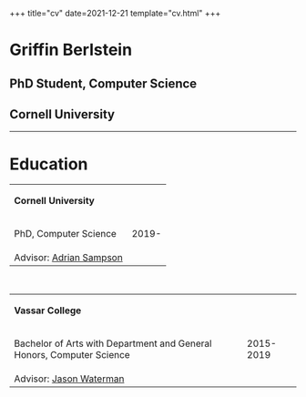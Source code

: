 +++
title="cv"
date=2021-12-21
template="cv.html"
+++

# Griffin Berlstein
## PhD Student, Computer Science
## Cornell University

---

# Education
<div class="cv_block">
    <table class="cv_table">
        <tr>
            <td><p><strong>Cornell University</strong></p></td>
        <tr>
            <td><p>PhD, Computer Science</p></td>
            <td class="date"><p>2019-</p></td>
        <tr>
            <td>
            <emph>Advisor</emph>: <a href="https://www.cs.cornell.edu/~asampson/"> Adrian Sampson</a>
            </td>
    </table>
    <br>
    <table class="cv_table">
        <tr>
            <td><p><strong>Vassar College</strong></p></td>
        <tr>
            <td><p>Bachelor of Arts with Department and General Honors, Computer Science</p></td>
            <td class="date"><p>2015-2019</p></td>
        <tr>
            <td>
            <emph>Advisor</emph>: <a href="https://www.vassar.edu/faculty/jawaterman"> Jason Waterman</a>
            </td>
    </table>

</div>
